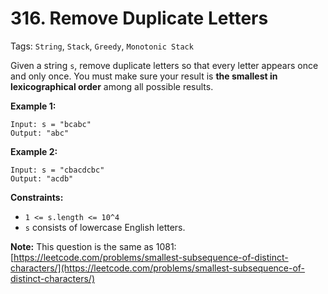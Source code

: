 # 316. Remove Duplicate Letters

Tags: `String`, `Stack`, `Greedy`, `Monotonic Stack`

Given a string `s`, remove duplicate letters so that every letter appears once and only once. You must make sure your result is **the smallest in lexicographical order** among all possible results.

**Example 1:**

```
Input: s = "bcabc"
Output: "abc"
```

**Example 2:**

```
Input: s = "cbacdcbc"
Output: "acdb"
```

**Constraints:**

*   `1 <= s.length <= 10^4`
*   `s` consists of lowercase English letters.

**Note:** This question is the same as 1081: [https://leetcode.com/problems/smallest-subsequence-of-distinct-characters/](https://leetcode.com/problems/smallest-subsequence-of-distinct-characters/)